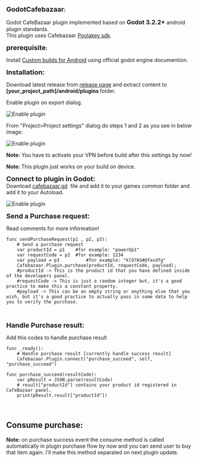 <p><strong><span style="font-size:18px">GodotCafebazaar</span>:</strong></p>
<p> Godot CafeBazaar plugin implemented based on <span style="font-size:16px"><strong>Godot 3.2.2+</strong></span> android plugin standards.<br />
This plugin uses Cafebazaar <a href="https://github.com/cafebazaar/Poolakey">Poolakey sdk</a>.</p>

<p><strong><span style="font-size:18px">prerequisite</span>:</strong></p>

<p>Install&nbsp;<a href="https://docs.godotengine.org/en/stable/getting_started/workflow/export/android_custom_build.html">Custom builds for Android</a> using official godot engine documention.</p>

<p><span style="font-size:18px"><strong>Installation:</strong></span></p>

<p>Download latest release from <a href="https://github.com/dorjoosoft/GodotCafebazaar/releases">release page</a>&nbsp;and extract content&nbsp;to<strong> [your_project_path]/android/plugins </strong>folder.</p>

<p>Enable plugin on export dialog.</p>
<img src="https://github.com/dorjoosoft/GodotCafebazaar/blob/main/docs/tempsnip.png" alt="Enable plugin"/>

<p>From "Project>Project settings" dialog do steps 1 and 2 as you see in below image: </p>
<img src="https://github.com/dorjoosoft/GodotCafebazaar/blob/main/docs/key.png" alt="Enable plugin"/>

<p><strong>Note:</strong> You have to activate your&nbsp;VPN before build after this settings by now!</p>

<p><strong>Note: </strong>This plugin just works on your build on device.</p>

<p><strong><span style="font-size:18px">Connect to plugin in Godot:</span></strong><br />
Download&nbsp;<a href="https://github.com/dorjoosoft/GodotCafebazaar/blob/main/common/cafebazaar.gd">cafebazaar.gd</a>&nbsp;&nbsp;file and add it to your games common folder and add it to your Autoload.</p>
<img src="https://github.com/dorjoosoft/GodotCafebazaar/blob/main/docs/autoload.png" alt="Enable plugin"/>

<p><span style="font-size:18px"><strong>Send a Purchase request:</strong></span></p>


<p>Read comments for more information!</p>

<pre>
<code class="language-python">func sendPurchaseRequest(p1 , p2, p3):
	# Send a purchase request
	var productId = p1    #for example: "powerUp1" 
	var requestCode = p2  #for example: 1234
	var payload = p3		  #for example: "kl97AS#@fasdfg"
	Cafebazaar.Plugin.purchase(productId, requestCode, payload); 
	#productId -&gt; This is the product id that you have defined inside of the developers panel.
	#requestCode -&gt; This is just a random integer but, it's a good practice to make this a constant property.
	#payload -&gt; This can be an empty string or anything else that you wish, but it's a good practice to actually pass in some data to help you to verify the purchase.</code></pre>

<p>&nbsp;</p>


<p><span style="font-size:18px"><strong>Handle Purchase result:</strong></span></p>

<p>Add this codes to handle purchase result&nbsp;</p>

<pre>
<code class="language-python">func _ready():
	# Handle purchase result [currently handle success result] 
	Cafebazaar.Plugin.connect("purchase_succeed", self, "purchase_succeed")</code></pre>

<pre>
<code class="language-python">func purchase_succeed(resultCode):
	var pResult = JSON.parse(resultCode)
	# result["productId"] contains your product id registered in CafeBazaar panel.
	print(pResult.result["productId"])</code></pre>
<p>&nbsp;</p>
<h2><strong>Consume purchase:</strong></h2>
<p><strong>Note:</strong> on purchase success event the consume method is called automatically in plugin purchase flow by now and you can send user to buy that item again. I'll make this method separated on next plugin update.</p>
